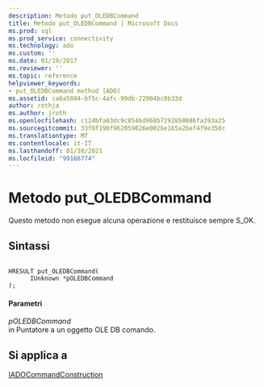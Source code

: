 ```yaml
---
description: Metodo put_OLEDBCommand
title: Metodo put_OLEDBCommand | Microsoft Docs
ms.prod: sql
ms.prod_service: connectivity
ms.technology: ado
ms.custom: ''
ms.date: 01/19/2017
ms.reviewer: ''
ms.topic: reference
helpviewer_keywords:
- put_OLEDBCommand method [ADO]
ms.assetid: ca6a5804-bf5c-4afc-99db-22904bc0b33d
author: rothja
ms.author: jroth
ms.openlocfilehash: c124bfa83dc9c8546d968b7292850086fa393a25
ms.sourcegitcommit: 33f0f190f962059826e002be165a2bef4f9e350c
ms.translationtype: MT
ms.contentlocale: it-IT
ms.lasthandoff: 01/30/2021
ms.locfileid: "99166774"
---
```

# <a name="put_oledbcommand-method"></a>Metodo put_OLEDBCommand
Questo metodo non esegue alcuna operazione e restituisce sempre S_OK.  
  
## <a name="syntax"></a>Sintassi  
  
```  
  
HRESULT put_OLEDBCommand(  
      IUnknown *pOLEDBCommand  
);  
```  
  
#### <a name="parameters"></a>Parametri  
 *pOLEDBCommand*  
 in Puntatore a un oggetto OLE DB comando.  
  
## <a name="applies-to"></a>Si applica a  
 [IADOCommandConstruction](/previous-versions/windows/desktop/aa965677(v=vs.85))